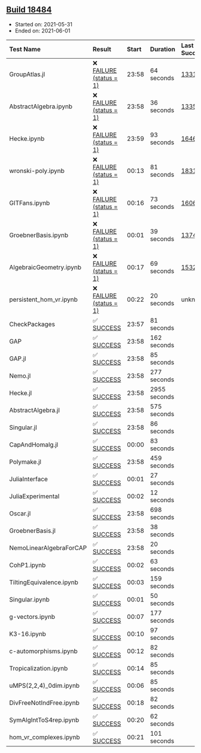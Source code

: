 ## [Build 18484](https://oscarci.mathematik.uni-kl.de/job/oscar/18484/)

* Started on: 2021-05-31
* Ended on: 2021-06-01

| Test Name    | Result | Start | Duration | Last Success | First Failure |
|:-------------|:-------|:------|:---------|:-------------|:--------------|
| GroupAtlas.jl | ❌ [FAILURE (status = 1)](https://oscarci.mathematik.uni-kl.de/job/oscar/18484/artifact/logs/build-18484/GroupAtlas.jl.log) | 23:58 | 64 seconds | [13311](https://oscarci.mathematik.uni-kl.de/job/oscar/13311/) | [13312](https://oscarci.mathematik.uni-kl.de/job/oscar/13312/) |
| AbstractAlgebra.ipynb | ❌ [FAILURE (status = 1)](https://oscarci.mathematik.uni-kl.de/job/oscar/18484/artifact/logs/build-18484/AbstractAlgebra.ipynb.log) | 23:58 | 36 seconds | [13355](https://oscarci.mathematik.uni-kl.de/job/oscar/13355/) | [13356](https://oscarci.mathematik.uni-kl.de/job/oscar/13356/) |
| Hecke.ipynb | ❌ [FAILURE (status = 1)](https://oscarci.mathematik.uni-kl.de/job/oscar/18484/artifact/logs/build-18484/Hecke.ipynb.log) | 23:59 | 93 seconds | [16463](https://oscarci.mathematik.uni-kl.de/job/oscar/16463/) | [16464](https://oscarci.mathematik.uni-kl.de/job/oscar/16464/) |
| wronski-poly.ipynb | ❌ [FAILURE (status = 1)](https://oscarci.mathematik.uni-kl.de/job/oscar/18484/artifact/logs/build-18484/wronski-poly.ipynb.log) | 00:13 | 81 seconds | [18314](https://oscarci.mathematik.uni-kl.de/job/oscar/18314/) | [18315](https://oscarci.mathematik.uni-kl.de/job/oscar/18315/) |
| GITFans.ipynb | ❌ [FAILURE (status = 1)](https://oscarci.mathematik.uni-kl.de/job/oscar/18484/artifact/logs/build-18484/GITFans.ipynb.log) | 00:16 | 73 seconds | [16068](https://oscarci.mathematik.uni-kl.de/job/oscar/16068/) | [16069](https://oscarci.mathematik.uni-kl.de/job/oscar/16069/) |
| GroebnerBasis.ipynb | ❌ [FAILURE (status = 1)](https://oscarci.mathematik.uni-kl.de/job/oscar/18484/artifact/logs/build-18484/GroebnerBasis.ipynb.log) | 00:01 | 39 seconds | [13748](https://oscarci.mathematik.uni-kl.de/job/oscar/13748/) | [13749](https://oscarci.mathematik.uni-kl.de/job/oscar/13749/) |
| AlgebraicGeometry.ipynb | ❌ [FAILURE (status = 1)](https://oscarci.mathematik.uni-kl.de/job/oscar/18484/artifact/logs/build-18484/AlgebraicGeometry.ipynb.log) | 00:17 | 69 seconds | [15322](https://oscarci.mathematik.uni-kl.de/job/oscar/15322/) | [15323](https://oscarci.mathematik.uni-kl.de/job/oscar/15323/) |
| persistent_hom_vr.ipynb | ❌ [FAILURE (status = 1)](https://oscarci.mathematik.uni-kl.de/job/oscar/18484/artifact/logs/build-18484/persistent_hom_vr.ipynb.log) | 00:22 | 20 seconds | unknown | unknown |
| CheckPackages | ✅ [SUCCESS](https://oscarci.mathematik.uni-kl.de/job/oscar/18484/artifact/logs/build-18484/CheckPackages.log) | 23:57 | 81 seconds |  |  |
| GAP | ✅ [SUCCESS](https://oscarci.mathematik.uni-kl.de/job/oscar/18484/artifact/logs/build-18484/GAP.log) | 23:58 | 162 seconds |  |  |
| GAP.jl | ✅ [SUCCESS](https://oscarci.mathematik.uni-kl.de/job/oscar/18484/artifact/logs/build-18484/GAP.jl.log) | 23:58 | 85 seconds |  |  |
| Nemo.jl | ✅ [SUCCESS](https://oscarci.mathematik.uni-kl.de/job/oscar/18484/artifact/logs/build-18484/Nemo.jl.log) | 23:58 | 277 seconds |  |  |
| Hecke.jl | ✅ [SUCCESS](https://oscarci.mathematik.uni-kl.de/job/oscar/18484/artifact/logs/build-18484/Hecke.jl.log) | 23:58 | 2955 seconds |  |  |
| AbstractAlgebra.jl | ✅ [SUCCESS](https://oscarci.mathematik.uni-kl.de/job/oscar/18484/artifact/logs/build-18484/AbstractAlgebra.jl.log) | 23:58 | 575 seconds |  |  |
| Singular.jl | ✅ [SUCCESS](https://oscarci.mathematik.uni-kl.de/job/oscar/18484/artifact/logs/build-18484/Singular.jl.log) | 23:58 | 86 seconds |  |  |
| CapAndHomalg.jl | ✅ [SUCCESS](https://oscarci.mathematik.uni-kl.de/job/oscar/18484/artifact/logs/build-18484/CapAndHomalg.jl.log) | 00:00 | 83 seconds |  |  |
| Polymake.jl | ✅ [SUCCESS](https://oscarci.mathematik.uni-kl.de/job/oscar/18484/artifact/logs/build-18484/Polymake.jl.log) | 23:58 | 459 seconds |  |  |
| JuliaInterface | ✅ [SUCCESS](https://oscarci.mathematik.uni-kl.de/job/oscar/18484/artifact/logs/build-18484/JuliaInterface.log) | 00:01 | 27 seconds |  |  |
| JuliaExperimental | ✅ [SUCCESS](https://oscarci.mathematik.uni-kl.de/job/oscar/18484/artifact/logs/build-18484/JuliaExperimental.log) | 00:02 | 12 seconds |  |  |
| Oscar.jl | ✅ [SUCCESS](https://oscarci.mathematik.uni-kl.de/job/oscar/18484/artifact/logs/build-18484/Oscar.jl.log) | 23:58 | 698 seconds |  |  |
| GroebnerBasis.jl | ✅ [SUCCESS](https://oscarci.mathematik.uni-kl.de/job/oscar/18484/artifact/logs/build-18484/GroebnerBasis.jl.log) | 23:58 | 38 seconds |  |  |
| NemoLinearAlgebraForCAP | ✅ [SUCCESS](https://oscarci.mathematik.uni-kl.de/job/oscar/18484/artifact/logs/build-18484/NemoLinearAlgebraForCAP.log) | 23:58 | 20 seconds |  |  |
| CohP1.ipynb | ✅ [SUCCESS](https://oscarci.mathematik.uni-kl.de/job/oscar/18484/artifact/logs/build-18484/CohP1.ipynb.log) | 00:02 | 63 seconds |  |  |
| TiltingEquivalence.ipynb | ✅ [SUCCESS](https://oscarci.mathematik.uni-kl.de/job/oscar/18484/artifact/logs/build-18484/TiltingEquivalence.ipynb.log) | 00:03 | 159 seconds |  |  |
| Singular.ipynb | ✅ [SUCCESS](https://oscarci.mathematik.uni-kl.de/job/oscar/18484/artifact/logs/build-18484/Singular.ipynb.log) | 00:01 | 50 seconds |  |  |
| g-vectors.ipynb | ✅ [SUCCESS](https://oscarci.mathematik.uni-kl.de/job/oscar/18484/artifact/logs/build-18484/g-vectors.ipynb.log) | 00:07 | 177 seconds |  |  |
| K3-16.ipynb | ✅ [SUCCESS](https://oscarci.mathematik.uni-kl.de/job/oscar/18484/artifact/logs/build-18484/K3-16.ipynb.log) | 00:10 | 97 seconds |  |  |
| c-automorphisms.ipynb | ✅ [SUCCESS](https://oscarci.mathematik.uni-kl.de/job/oscar/18484/artifact/logs/build-18484/c-automorphisms.ipynb.log) | 00:12 | 82 seconds |  |  |
| Tropicalization.ipynb | ✅ [SUCCESS](https://oscarci.mathematik.uni-kl.de/job/oscar/18484/artifact/logs/build-18484/Tropicalization.ipynb.log) | 00:14 | 85 seconds |  |  |
| uMPS(2,2,4)_0dim.ipynb | ✅ [SUCCESS](https://oscarci.mathematik.uni-kl.de/job/oscar/18484/artifact/logs/build-18484/uMPS-2-2-4-_0dim.ipynb.log) | 00:06 | 85 seconds |  |  |
| DivFreeNotIndFree.ipynb | ✅ [SUCCESS](https://oscarci.mathematik.uni-kl.de/job/oscar/18484/artifact/logs/build-18484/DivFreeNotIndFree.ipynb.log) | 00:18 | 82 seconds |  |  |
| SymAlgIntToS4rep.ipynb | ✅ [SUCCESS](https://oscarci.mathematik.uni-kl.de/job/oscar/18484/artifact/logs/build-18484/SymAlgIntToS4rep.ipynb.log) | 00:20 | 62 seconds |  |  |
| hom_vr_complexes.ipynb | ✅ [SUCCESS](https://oscarci.mathematik.uni-kl.de/job/oscar/18484/artifact/logs/build-18484/hom_vr_complexes.ipynb.log) | 00:21 | 101 seconds |  |  |
